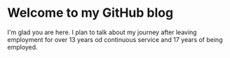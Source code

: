 # Welcome to my GitHub blog

I'm glad you are here. I plan to talk about my journey after leaving employment for over 13 years od continuous service and 17 years of being employed.
